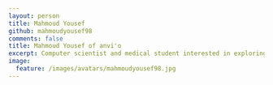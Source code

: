 ```yaml
---
layout: person
title: Mahmoud Yousef
github: mahmoudyousef98
comments: false
title: Mahmoud Yousef of anvi'o
excerpt: Computer scientist and medical student interested in exploring the intersection of bioinformatics and medicine, and how bioinformatic techniques can be used to advance the quality of medicine.
image:
  feature: /images/avatars/mahmoudyousef98.jpg
---
```

